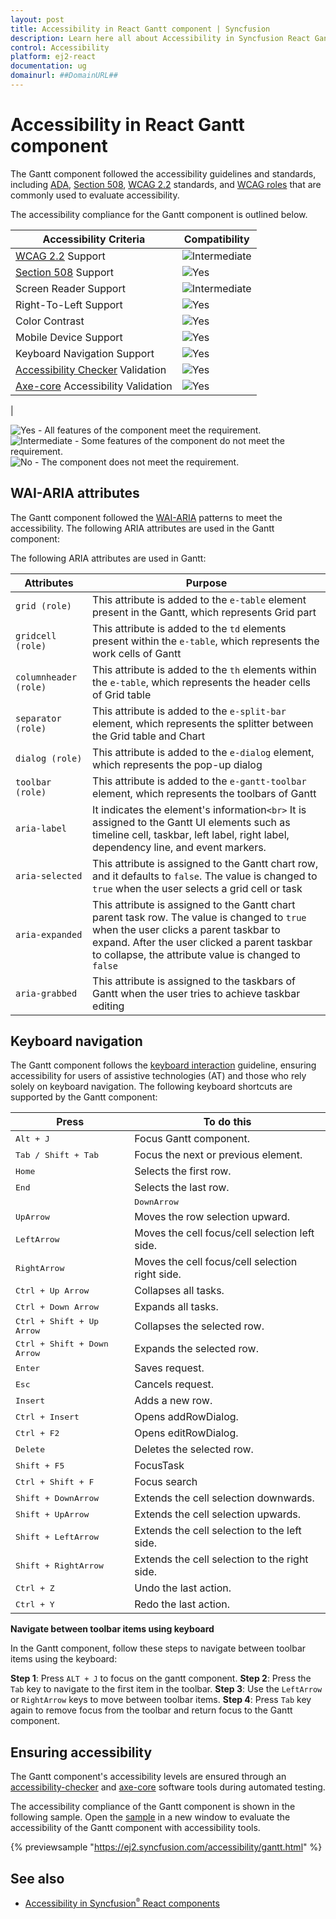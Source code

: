 ```yaml
---
layout: post
title: Accessibility in React Gantt component | Syncfusion
description: Learn here all about Accessibility in Syncfusion React Gantt component of Syncfusion Essential JS 2 and more.
control: Accessibility 
platform: ej2-react
documentation: ug
domainurl: ##DomainURL##
---
```


# Accessibility in React Gantt component

The Gantt component followed the accessibility guidelines and standards, including [ADA](https://www.ada.gov/), [Section 508](https://www.section508.gov/), [WCAG 2.2](https://www.w3.org/TR/WCAG22/) standards, and [WCAG roles](https://www.w3.org/TR/wai-aria/#roles) that are commonly used to evaluate accessibility.

The accessibility compliance for the Gantt component is outlined below.

| Accessibility Criteria | Compatibility |
| -- | -- |
| [WCAG 2.2](https://www.w3.org/TR/WCAG22/) Support | <img src="https://cdn.syncfusion.com/content/images/documentation/partial.png" alt="Intermediate"> |
| [Section 508](https://www.section508.gov/) Support | <img src="https://cdn.syncfusion.com/content/images/documentation/full.png" alt="Yes"> |
| Screen Reader Support | <img src="https://cdn.syncfusion.com/content/images/documentation/partial.png" alt="Intermediate"> |
| Right-To-Left Support | <img src="https://cdn.syncfusion.com/content/images/documentation/full.png" alt="Yes"> |
| Color Contrast | <img src="https://cdn.syncfusion.com/content/images/documentation/full.png" alt="Yes"> |
| Mobile Device Support | <img src="https://cdn.syncfusion.com/content/images/documentation/full.png" alt="Yes"> |
| Keyboard Navigation Support | <img src="https://cdn.syncfusion.com/content/images/documentation/full.png" alt="Yes"> |
| [Accessibility Checker](https://www.npmjs.com/package/accessibility-checker) Validation | <img src="https://cdn.syncfusion.com/content/images/documentation/full.png" alt="Yes"> |
| [Axe-core](https://www.npmjs.com/package/axe-core) Accessibility Validation | <img src="https://cdn.syncfusion.com/content/images/documentation/full.png" alt="Yes">
|

<style>
    .post .post-content img {
        display: inline-block;
        margin: 0.5em 0;
    }
</style>
<div><img src="https://cdn.syncfusion.com/content/images/documentation/full.png" alt="Yes"> - All features of the component meet the requirement.</div>

<div><img src="https://cdn.syncfusion.com/content/images/documentation/partial.png" alt="Intermediate"> - Some features of the component do not meet the requirement.</div>

<div><img src="https://cdn.syncfusion.com/content/images/documentation/not-supported.png" alt="No"> - The component does not meet the requirement.</div>

## WAI-ARIA attributes

The Gantt component followed the [WAI-ARIA](https://www.w3.org/WAI/ARIA/apg/patterns) patterns to meet the accessibility. The following ARIA attributes are used in the Gantt component:

The following ARIA attributes are used in Gantt:

| Attributes | Purpose |
| --- | --- |
| `grid (role)` | This attribute is added to the `e-table` element present in the Gantt, which represents Grid part |
| `gridcell (role)` | This attribute is added to the `td` elements present within the `e-table`, which represents the work cells of Gantt |
| `columnheader (role)` | This attribute is added to the `th` elements within the `e-table`, which represents the header cells of Grid table |
| `separator (role)` | This attribute is added to the `e-split-bar` element, which represents the splitter between the Grid table and Chart |
| `dialog (role)` | This attribute is added to the `e-dialog` element, which represents the pop-up dialog |
| `toolbar (role)` | This attribute is added to the `e-gantt-toolbar` element, which represents the toolbars of Gantt |
| `aria-label` | It indicates the element's information`<br>` It is assigned to the Gantt UI elements such as timeline cell, taskbar, left label, right label, dependency line, and event markers. |
| `aria-selected` | This attribute is assigned to the Gantt chart row, and it defaults to `false`. The value is changed to `true` when the user selects a grid cell or task |
| `aria-expanded` | This attribute is assigned to the Gantt chart parent task row. The value is changed to `true` when the user clicks a parent taskbar to expand. After the user clicked a parent taskbar to collapse, the attribute value is changed to `false` |
| `aria-grabbed` | This attribute is assigned to the taskbars of Gantt when the user tries to achieve taskbar editing |

## Keyboard navigation

The Gantt component follows the [keyboard interaction](https://www.w3.org/WAI/ARIA/apg/patterns) guideline, ensuring accessibility for users of assistive technologies (AT) and those who rely solely on keyboard navigation. The following keyboard shortcuts are supported by the Gantt component:

| **Press** | **To do this** |
| --- | --- |
| <kbd>Alt + J</kbd> | Focus Gantt component. |
| <kbd>Tab / Shift + Tab</kbd> | Focus the next or previous element. |
| <kbd>Home</kbd> | Selects the first row. |
| <kbd>End</kbd> | Selects the last row. |
|| <kbd>DownArrow</kbd> | Moves the row selection downward. |
| <kbd>UpArrow</kbd> | Moves the row  selection upward. |
| <kbd>LeftArrow</kbd> | Moves the cell focus/cell selection left side. |
| <kbd>RightArrow</kbd> | Moves the cell focus/cell selection right side. |
| <kbd>Ctrl + Up Arrow</kbd> | Collapses all tasks. |
| <kbd>Ctrl + Down Arrow</kbd> | Expands all tasks. |
| <kbd>Ctrl + Shift + Up Arrow</kbd> | Collapses the selected row. |
| <kbd>Ctrl + Shift + Down Arrow</kbd> | Expands the selected row. |
| <kbd>Enter</kbd> | Saves request. |
| <kbd>Esc</kbd> | Cancels request. |
| <kbd>Insert</kbd> | Adds a new row. |
| <kbd>Ctrl + Insert</kbd> | Opens addRowDialog. |
| <kbd>Ctrl + F2</kbd> | Opens editRowDialog. |
| <kbd>Delete</kbd> | Deletes the selected row. |
| <kbd>Shift + F5</kbd> | FocusTask |
| <kbd>Ctrl + Shift + F</kbd> | Focus search |
| <kbd>Shift + DownArrow</kbd> | Extends the cell selection downwards. |
| <kbd>Shift + UpArrow</kbd> | Extends the cell selection upwards. |
| <kbd>Shift + LeftArrow</kbd> | Extends the cell selection to the left side. |
| <kbd>Shift + RightArrow</kbd> | Extends the cell selection to the right side. |
| <kbd>Ctrl + Z</kbd> | Undo the last action. |
| <kbd>Ctrl + Y</kbd> | Redo the last action. |

**Navigate between toolbar items using keyboard**

In the Gantt component, follow these steps to navigate between toolbar items using the keyboard:

**Step 1**: Press `ALT + J` to focus on the gantt component.
**Step 2**: Press the `Tab` key to navigate to the first item in the toolbar.
**Step 3**: Use the `LeftArrow` or `RightArrow` keys to move between toolbar items.
**Step 4**: Press `Tab` key again to remove focus from the toolbar and return focus to the Gantt component.

## Ensuring accessibility

The Gantt component's accessibility levels are ensured through an [accessibility-checker](https://www.npmjs.com/package/accessibility-checker) and [axe-core](https://www.npmjs.com/package/axe-core) software tools during automated testing.

The accessibility compliance of the Gantt component is shown in the following sample. Open the [sample](https://ej2.syncfusion.com/accessibility/gantt.html) in a new window to evaluate the accessibility of the Gantt component with accessibility tools.

{% previewsample "https://ej2.syncfusion.com/accessibility/gantt.html" %}

## See also

* [Accessibility in Syncfusion<sup style="font-size:70%">&reg;</sup> React components](../common/accessibility)

